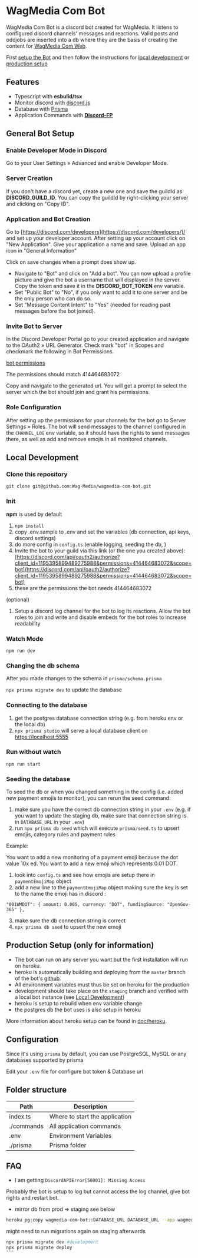 # WagMedia Com Bot

WagMedia Com Bot is a discord bot created for WagMedia. It listens to configured
discord channels' messages and reactions. Valid posts and oddjobs are inserted
into a db where they are the basis of creating the content for
[WagMedia Com Web](https://github.com/Wag-Media/wagmedia-com-web).

First [setup the Bot](#general-bot-setup) and then follow the instructions for
[local development](#local-development) or
[production setup](#production-setup-only-for-information)

## Features

- Typescript with **esbulid/tsx**
- Monitor discord with [discord.js](https://discord.js.org/)
- Database with [Prisma](https://www.prisma.io/)
- Application Commands with
  [**Discord-FP**](https://github.com/SonMooSans/discord-fp)

## General Bot Setup

### Enable Developer Mode in Discord

Go to your User Settings » Advanced and enable Developer Mode.

### Server Creation

If you don't have a discord yet, create a new one and save the guildId as
**DISCORD_GUILD_ID**. You can copy the guildId by right-clicking your server and
clicking on "Copy ID".

### Application and Bot Creation

Go to [https://discord.com/developers](https://discord.com/developers/)/ and set
up your developer account. After setting up your account click on "New
Application". Give your application a name and save. Upload an app icon in
"General Information"

Click on save changes when a prompt does show up.

- Navigate to "Bot" and click on "Add a bot". You can now upload a profile
  picture and give the bot a username that will displayed in the server. Copy
  the token and save it in the **DISCORD_BOT_TOKEN** env variable.
- Set "Public Bot" to "No", if you only want to add it to one server and be the
  only person who can do so.
- Set "Message Content Intent" to "Yes" (needed for reading past messages before
  the bot joined).

### Invite Bot to Server

In the Discord Developer Portal go to your created application and navigate to
the OAuth2 » URL Generator. Check mark "bot" in Scopes and checkmark the
following in Bot Permissions.

[bot permissions](doc/bot-permissions.png)

The permissions should match 414464683072

Copy and navigate to the generated url. You will get a prompt to select the
server which the bot should join and grant his permissions.

### Role Configuration

After setting up the permissions for your channels for the bot go to Server
Settings » Roles. The bot will send messages to the channel configured in the
`CHANNEL_LOG` env variable, so it should have the rights to send messages there,
as well as add and remove emojis in all monitored channels.

## Local Development

### Clone this repository

`git clone git@github.com:Wag-Media/wagmedia-com-bot.git`

### Init

**npm** is used by default

1. `npm install`
1. copy .env.sample to .env and set the variables (db connection, api keys,
   discord settings)
1. do more config in `config.ts` (enable logging, seeding the db, )
1. Invite the bot to your guild via this link (or the one you created above):
   [https://discord.com/api/oauth2/authorize?client_id=1195395899489275988&permissions=414464683072&scope=bot](https://discord.com/api/oauth2/authorize?client_id=1195395899489275988&permissions=414464683072&scope=bot)
1. these are the permissions the bot needs 414464683072

(optional)

1. Setup a discord log channel for the bot to log its reactions. Allow the bot
   roles to join and write and disable embeds for the bot roles to increase
   readability

### Watch Mode

`npm run dev`

### Changing the db schema

After you made changes to the schema in `prisma/schema.prisma`

`npx prisma migrate dev` to update the database

### Connecting to the database

1. get the postgres database connection string (e.g. from heroku env or the
   local db)
2. `npx prisma studio` will serve a local database client on
   [https://localhost:5555](https://localhost:5555)

### Run without watch

`npm run start`

### Seeding the database

To seed the db or when you changed something in the config (i.e. added new
payment emojis to monitor), you can rerun the seed command:

1. make sure you have the correct db connection string in your `.env` (e.g. if
   you want to update the staging db, make sure that connection string is in
   `DATABASE_URL` in your `.env`)
2. run `npx prisma db seed` which will execute `prisma/seed.ts` to upsert
   emojis, category rules and payment rules

Example:

You want to add a new monitoring of a payment emoji because the dot value 10x
ed. You want to add a new emoji which represents 0.01 DOT.

1. look into `config.ts` and see how emojis are setup there in `paymentEmojiMap`
   object
2. add a new line to the `paymentEmojiMap` object making sure the key is set to
   the name the emoji has in discord :

```
"001WMDOT": { amount: 0.005, currency: "DOT", fundingSource: "OpenGov-365" },
```

3. make sure the db connection string is correct
4. `npx prisma db seed` to upsert the new emoji

## Production Setup (only for information)

- The bot can run on any server you want but the first installation will run on
  heroku.
- heroku is automatically building and deploying from the `master` branch of the
  bot's [github](https://github.com/Wag-Media/wagmedia-com-bot).
- All environment variables must thus be set on heroku for the production
- development should take place on the `staging` branch and verified with a
  local bot instance (see [Local Development](#local-development))
- heroku is setup to rebuild when env variable change
- the postgres db the bot uses is also setup in heroku

More information about heroku setup can be found in [doc/heroku](doc/heroku.md).

## Configuration

Since it's using `prisma` by default, you can use PostgreSQL, MySQL or any
databases supported by prisma

Edit your `.env` file for configure bot token & Database url

## Folder structure

| Path       | Description                    |
| ---------- | ------------------------------ |
| index.ts   | Where to start the application |
| ./commands | All application commands       |
| .env       | Environment Variables          |
| ./prisma   | Prisma folder                  |

## FAQ

- I am getting `DiscordAPIError[50001]: Missing Access`

Probably the bot is setup to log but cannot access the log channel, give bot
rights and restart bot.

- mirror db from prod => staging see below

```bash
heroku pg:copy wagmedia-com-bot::DATABASE_URL DATABASE_URL --app wagmedia-com-bot-staging
```

might need to run migrations again on staging afterwards

````bash
npx prisma migrate dev #development
npx prisma migrate deploy
```
````
